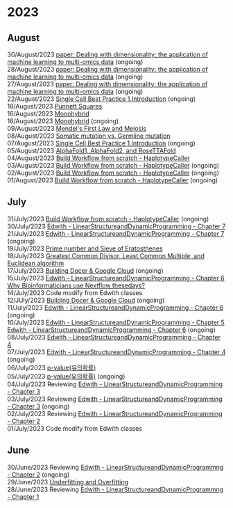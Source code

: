 # 2023
## August
30/August/2023 [paper: Dealing with dimensionality: the application of machine learning to multi-omics data](./Paper_DealingWithDimensionality-TheApplicationOfMachineLearningToMulti-omicsData.md) (ongoing)  
28/August/2023 [paper: Dealing with dimensionality: the application of machine learning to multi-omics data](./Paper_DealingWithDimensionality-TheApplicationOfMachineLearningToMulti-omicsData.md) (ongoing)  
27/August/2023 [paper: Dealing with dimensionality: the application of machine learning to multi-omics data](./Paper_DealingWithDimensionality-TheApplicationOfMachineLearningToMulti-omicsData.md) (ongoing)    
22/August/2023 [Single Cell Best Practice 1.Introduction](./SingleCellBestPractice-1.Introduction.md) (ongoing)    
18/August/2023 [Punnett Squares](./IntGen_1.5_PunnettSquares.md)    
16/August/2023 [Monohybrid](./IntGen_1.4_Monohybrid.md)    
16/August/2023 [Monohybrid](./IntGen_1.4_Monohybrid.md) (ongoing)    
09/August/2023 [Mendel's First Law and Meiosis](./IntGen_1.1-1.3_MendelsFirstLawMeiosis.md)    
08/August/2023 [Somatic mutation vs. Germline mutation](./IntGen_6.2_SomaticMutVsGermlineMut.md)    
07/August/2023 [Single Cell Best Practice  1.Introduction](./SingleCellBestPractice-1.Introduction.md) (ongoing)    
05/August/2023 [AlphaFold1, AlphaFold2, and RoseTTAFold](./AlphaFold1,%20AlphaFold2,%20and%20RoseTTAFold.md)    
04/August/2023 [Build Workflow from scratch - HaplotypeCaller](./Build%20Workflow%20from%20scratch%20-%20HaplotypeCaller.md)    
03/August/2023 [Build Workflow from scratch - HaplotypeCaller](./Build%20Workflow%20from%20scratch%20-%20HaplotypeCaller.md) (ongoing)    
02/August/2023 [Build Workflow from scratch - HaplotypeCaller](./Build%20Workflow%20from%20scratch%20-%20HaplotypeCaller.md) (ongoing)    
01/August/2023 [Build Workflow from scratch - HaplotypeCaller](./Build%20Workflow%20from%20scratch%20-%20HaplotypeCaller.md) (ongoing)    
## July
31/July/2023 [Build Workflow from scratch - HaplotypeCaller](./Build%20Workflow%20from%20scratch%20-%20HaplotypeCaller.md) (ongoing)    
30/July/2023 [Edwith - LinearStructureandDynamicProgramming - Chapter 7](./edwith_LSnDP_Ch7.md)    
21/July/2023 [Edwith - LinearStructureandDynamicProgramming - Chapter 7](./edwith_LSnDP_Ch7.md) (ongoing)    
19/July/2023 [Prime number and Sieve of Eratosthenes](./Prime%20number%20and%20Sieve%20of%20Eratosthenes.md)    
18/July/2023 [Greatest Common Divisor, Least Common Multiple, and Euclidean algorithm](./Greatest%20Common%20Divisor,%20Least%20Common%20Multiple,%20and%20Euclidean%20algorithm.md)    
17/July/2023 [Building Docer & Google Cloud](./Building%20Docker%20in%20Google%20Cloud.md) (ongoing)    
15/July/2023 [Edwith - LinearStructureandDynamicProgramming - Chapter 6](edwith_LSnDP_Ch6.md)   
					[Why Bioinformaticians use Nextflow thesedays?](./Why%20Bioinformaticiansuse%20Nextflow%20Thesedays.md)    
14/July/2023 Code modify from Edwith classes    
12/JUly/2023 [Building Docer & Google Cloud](./Building%20Docker%20in%20Google%20Cloud.md) (ongoing)    
11/July/2023 [Edwith - LinearStructureandDynamicProgramming - Chapter 6](edwith_LSnDP_Ch6.md) (ongoing)    
10/July/2023 [Edwith - LinearStructureandDynamicProgramming - Chapter 5](edwith_LSnDP_Ch5.md)    
					[Edwith - LinearStructureandDynamicProgramming - Chapter 6](edwith_LSnDP_Ch6.md) (ongoing)    
08/July/2023 [Edwith - LinearStructureandDynamicProgramming - Chapter 4](edwith_LSnDP_Ch4.md)    
07/July/2023 [Edwith - LinearStructureandDynamicProgramming - Chapter 4](edwith_LSnDP_Ch4.md) (ongoing)    
06/July/2023 [p-value(유의확률)](./p-value(%EC%9C%A0%EC%9D%98%ED%99%95%EB%A5%A0).md)    
05/July/2023 [p-value(유의확률)](./p-value(%EC%9C%A0%EC%9D%98%ED%99%95%EB%A5%A0).md) (ongoing)    
04/July/2023 Reviewing [Edwith - LinearStructureandDynamicProgramming - Chapter 3](edwith_LSnDP_Ch3.md)     
03/July/2023 Reviewing [Edwith - LinearStructureandDynamicProgramming - Chapter 3](edwith_LSnDP_Ch3.md) (ongoing)    
02/July/2023 Reviewing [Edwith - LinearStructureandDynamicProgramming - Chapter 2](edwith_LSnDP_Ch2.md)     
01/July/2023 Code modify from Edwith classes    
## June
30/June/2023 Reviewing [Edwith - LinearStructureandDynamicProgrammng - Chapter 2](edwith_LSnDP_Ch2.md) (ongoing)    
29/June/2023 [Underfitting and Overfitting](./Underfitting%20and%20Overfitting.md)    
28/June/2023 Reviewing [Edwith - LinearStructureandDynamicProgrammng - Chapter 1](edwith_LSnDP_Ch1.md)